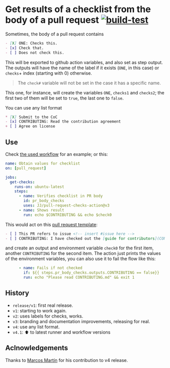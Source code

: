 # Get results of a checklist from the body of a pull request [![build-test](https://github.com/JJ/pull-request-checks-action/actions/workflows/test.yml/badge.svg)](https://github.com/JJ/pull-request-checks-action/actions/workflows/test.yml)

Sometimes, the body of a pull request contains

```markdown
- [X] ONE: Checks this.
- [x] Check that.
- [ ] Does not check this.
```

This will be exported to github action variables, and also set as step
output. The outputs will have the name of the label if it exists (`ONE`, in this
case) or `checks`+ index (starting with 0) otherwise.

> The `check#` variable will not be set in the case it has a specific name.

This one, for instance, will create the variables `ONE`, `checks1` and
`checks2`; the first two of them will be set to `true`, the last one to `false`.

You can use any list format

```markdown
* [X] Submit to the CoC
- [x] CONTRIBUTING: Read the contribution agreement
+ [ ] Agree on license
```

## Use

Check  [the used workflow](.github/workflows/get-pr-checks.html) for
an example; or this:

```yaml
name: Obtain values for checklist
on: [pull_request]

jobs:
  get-checks:
    runs-on: ubuntu-latest
    steps:
      - name: Verifies checklist in PR body
        id: pr_body_checks
        uses: JJ/pull-request-checks-action@v3
      - name: Shows result
        run: echo $CONTRIBUTING && echo $check0
```

This would act on this [pull request template](.github/PULL_REQUEST_TEMPLATE.md):

```markdown
- [ ] This PR refers to issue <!-- insert #issue here -->
- [ ] CONTRIBUTING: I have checked out the [guide for contributors](CONTRIBUTING.md).
```

and create an output and environment variable `check0` for the first item,
another `CONTRIBUTING` for the second item. The action just prints the values of
the environment variables, you can also use it to fail the flow like this:

```yaml
      - name: Fails if not checked
        if: ${{ steps.pr_body_checks.outputs.CONTRIBUTING == false}}
        run: echo "Please read CONTRIBUTING.md" && exit 1
```

## History

* `release/v1`: first real release.
* `v1`: starting to work again.
* `v2`: uses labels for checks, works.
* `v3`: branding and documentation improvements, releasing for real.
* `v4`: use any list format.
* `v4.1`: :arrow_up: to latest runner and workflow versions

## Aclnowledgements

Thanks to [Marcos Martín](https://github.com/marcosrmartin) for his contribution
to v4 release.
